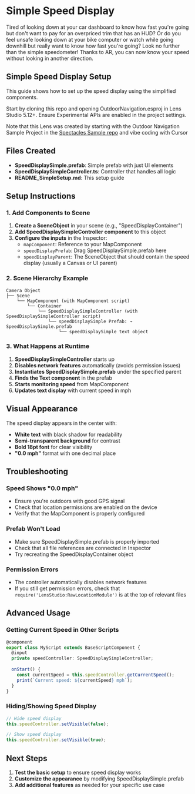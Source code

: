 # Simple Speed Display
Tired of looking down at your car dashboard to know how fast you're going but don't want to pay for an overpriced trim that has an HUD? Or do you feel unsafe looking down at your bike computer or watch while going downhill but really want to know how fast you're going? Look no further than the simple speedometer! Thanks to AR, you can now know your speed without looking in another direction.

## Simple Speed Display Setup
This guide shows how to set up the speed display using the simplified components.

Start by cloning this repo and opening OutdoorNavigation.esproj in Lens Studio 5.12+. Ensure Experimental APIs are enabled in the project settings.

Note that this Lens was created by starting with the Outdoor Navigation Sample Project in the [Spectacles Sample repo](https://github.com/Snapchat/Spectacles-Sample) and vibe coding with Cursor

## Files Created

- **SpeedDisplaySimple.prefab**: Simple prefab with just UI elements
- **SpeedDisplaySimpleController.ts**: Controller that handles all logic
- **README_SimpleSetup.md**: This setup guide

## Setup Instructions

### 1. Add Components to Scene

1. **Create a SceneObject** in your scene (e.g., "SpeedDisplayContainer")
2. **Add SpeedDisplaySimpleController component** to this object
3. **Configure the inputs** in the Inspector:
   - `mapComponent`: Reference to your MapComponent
   - `speedDisplayPrefab`: Drag SpeedDisplaySimple.prefab here
   - `speedDisplayParent`: The SceneObject that should contain the speed display (usually a Canvas or UI parent)

### 2. Scene Hierarchy Example

```
Camera Object
├── Scene
    └── MapComponent (with MapComponent script)
        └── Container
            └── SpeedDisplaySimpleController (with SpeedDisplaySimpleController script)
                └── speedDisplaySimple Prefab: → SpeedDisplaySimple.prefab
                    └── speedDisplaySimple text object
```

### 3. What Happens at Runtime

1. **SpeedDisplaySimpleController** starts up
2. **Disables network features** automatically (avoids permission issues)
3. **Instantiates SpeedDisplaySimple.prefab** under the specified parent
4. **Finds the Text component** in the prefab
5. **Starts monitoring speed** from MapComponent
6. **Updates text display** with current speed in mph

## Visual Appearance

The speed display appears in the center with:
- **White text** with black shadow for readability
- **Semi-transparent background** for contrast
- **Bold 18pt font** for clear visibility
- **"0.0 mph"** format with one decimal place

## Troubleshooting

### Speed Shows "0.0 mph"
- Ensure you're outdoors with good GPS signal
- Check that location permissions are enabled on the device
- Verify that the MapComponent is properly configured

### Prefab Won't Load
- Make sure SpeedDisplaySimple.prefab is properly imported
- Check that all file references are connected in Inspector
- Try recreating the SpeedDisplayContainer object

### Permission Errors
- The controller automatically disables network features
- If you still get permission errors, check that `require('LensStudio:RawLocationModule')` is at the top of relevant files

## Advanced Usage

### Getting Current Speed in Other Scripts

```typescript
@component
export class MyScript extends BaseScriptComponent {
  @input
  private speedController: SpeedDisplaySimpleController;
  
  onStart() {
    const currentSpeed = this.speedController.getCurrentSpeed();
    print(`Current speed: ${currentSpeed} mph`);
  }
}
```

### Hiding/Showing Speed Display

```typescript
// Hide speed display
this.speedController.setVisible(false);

// Show speed display
this.speedController.setVisible(true);
```

## Next Steps

1. **Test the basic setup** to ensure speed display works
2. **Customize the appearance** by modifying SpeedDisplaySimple.prefab
3. **Add additional features** as needed for your specific use case
